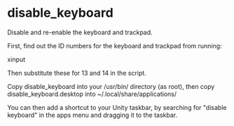 # disable_keyboard

Disable and re-enable the keyboard and trackpad.

First, find out the ID numbers for the keyboard and trackpad from running:

xinput

Then substitute these for 13 and 14 in the script.

Copy disable_keyboard into your /usr/bin/ directory (as root), then copy disable_keyboard.desktop into ~/.local/share/applications/

You can then add a shortcut to your Unity taskbar, by searching for "disable keyboard" in the apps menu and dragging it to the taskbar.
